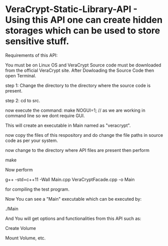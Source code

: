 # VeraCrypt-Static-Library-API - Using this API one can create hidden storages which can be used to store sensitive stuff.

Requirements of this API:

You must be on Linux OS and VeraCrypt Source code must be downloaded from the official VeraCrypt site.
After Dowloading the Source Code then open Terminal.

step 1: Change the directory to the directory where the source code is present.

step 2: cd to src.

now execute the command:
make NOGUI=1; // as we are working in command line so we dont require GUI.

This will create an executable in Main named as "veracrypt".

now copy the files of this respository and do change the file paths in source code as per your system.

now change to the directory where API files are present then perform 

make

Now perform 

g++ -std=c++11 -Wall Main.cpp VeraCryptFacade.cpp -o Main

for compiling the test program.

Now You can see a "Main" executable which can be executed by:

./Main

And You will get options and functionalities from this API such as:

Create Volume

Mount Volume, etc.
